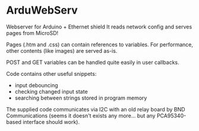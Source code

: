 ArduWebServ
===========

Webserver for Arduino + Ethernet shield
It reads network config and serves pages from MicroSD!

Pages (.htm and .css) can contain references to variables. For performance, other contents (like images) are served as-is.

POST and GET variables can be handled quite easily in user callbacks.

Code contains other useful snippets:
 - input debouncing
 - checking changed input state
 - searching between strings stored in program memory

The supplied code communicates via I2C with an old relay board by BND Communications (seems it doesn't exists any more... but any PCA95340-based interface should work).
